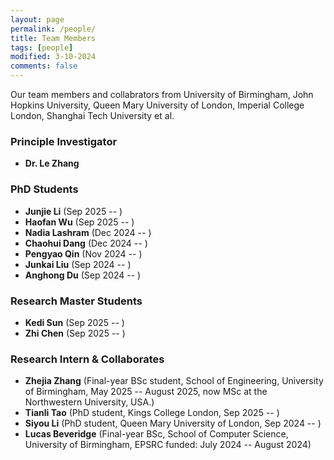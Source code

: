 ```yaml
---
layout: page
permalink: /people/
title: Team Members
tags: [people]
modified: 3-10-2024
comments: false
---
```



Our team members and collabrators from University of Birmingham, John Hopkins University, Queen Mary University of London, Imperial College London, Shanghai Tech University et al.

### Principle Investigator

* **Dr. Le Zhang**
 
### PhD Students

* **Junjie Li** (Sep 2025 -- )
* **Haofan Wu** (Sep 2025 -- )
* **Nadia Lashram** (Dec 2024 -- )
* **Chaohui Dang** (Dec 2024 -- )
* **Pengyao Qin** (Nov 2024 -- )
* **Junkai Liu** (Sep 2024 -- )
* **Anghong Du** (Sep 2024 -- )

### Research Master Students

* **Kedi Sun** (Sep 2025 -- )
* **Zhi Chen** (Sep 2025 -- )


### Research Intern & Collaborates

* **Zhejia Zhang** (Final-year BSc student, School of Engineering, University of Birmingham, May 2025 -- August 2025, now MSc at the Northwestern University, USA.)
* **Tianli Tao** (PhD student, Kings College London, Sep 2025 -- )
* **Siyou Li** (PhD student, Queen Mary University of London, Sep 2024 -- )
* **Lucas Beveridge** (Final-year BSc, School of Computer Science, University of Birmingham, EPSRC funded: July 2024 -- August 2024)
